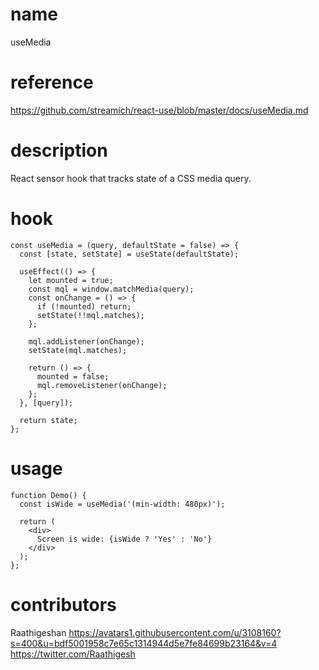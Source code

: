 # name

useMedia

# reference

https://github.com/streamich/react-use/blob/master/docs/useMedia.md

# description

React sensor hook that tracks state of a CSS media query.

# hook

```
const useMedia = (query, defaultState = false) => {
  const [state, setState] = useState(defaultState);

  useEffect(() => {
    let mounted = true;
    const mql = window.matchMedia(query);
    const onChange = () => {
      if (!mounted) return;
      setState(!!mql.matches);
    };

    mql.addListener(onChange);
    setState(mql.matches);

    return () => {
      mounted = false;
      mql.removeListener(onChange);
    };
  }, [query]);

  return state;
};
```

# usage

```
function Demo() {
  const isWide = useMedia('(min-width: 480px)');

  return (
    <div>
      Screen is wide: {isWide ? 'Yes' : 'No'}
    </div>
  );
};
```

# contributors

Raathigeshan
https://avatars1.githubusercontent.com/u/3108160?s=400&u=bdf5001958c7e65c1314944d5e7fe84699b23164&v=4
https://twitter.com/Raathigesh

